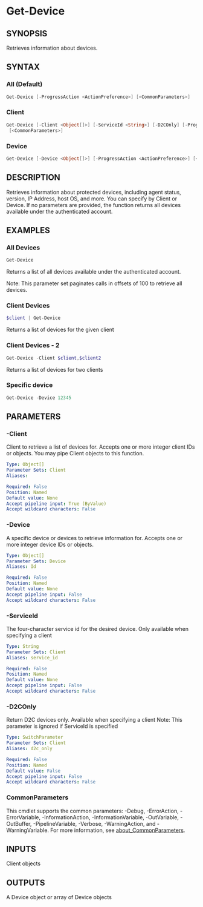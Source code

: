 # Get-Device

## SYNOPSIS
Retrieves information about devices.

## SYNTAX

### All (Default)
```PowerShell
Get-Device [-ProgressAction <ActionPreference>] [<CommonParameters>]
```

### Client
```PowerShell
Get-Device [-Client <Object[]>] [-ServiceId <String>] [-D2COnly] [-ProgressAction <ActionPreference>]
 [<CommonParameters>]
```

### Device
```PowerShell
Get-Device [-Device <Object[]>] [-ProgressAction <ActionPreference>] [<CommonParameters>]
```

## DESCRIPTION
Retrieves information about protected devices, including agent status, version, IP Address,
host OS, and more.
You can specify by Client or Device.
If no parameters are provided, the
function returns all devices available under the authenticated account.

## EXAMPLES

### All Devices
```PowerShell
Get-Device
```
Returns a list of all devices available under the authenticated account.

Note: This parameter set paginates calls in offsets of 100 to retrieve all devices.


### Client Devices
```PowerShell
$client | Get-Device
```

Returns a list of devices for the given client

### Client Devices - 2
```PowerShell
Get-Device -Client $client,$client2
```
Returns a list of devices for two clients

### Specific device
```PowerShell
Get-Device -Device 12345
```

## PARAMETERS

### -Client
Client to retrieve a list of devices for.
Accepts one or more integer client IDs or objects.
You may pipe Client objects to this function.

```yaml
Type: Object[]
Parameter Sets: Client
Aliases:

Required: False
Position: Named
Default value: None
Accept pipeline input: True (ByValue)
Accept wildcard characters: False
```

### -Device
A specific device or devices to retrieve information for.
Accepts one or more integer device
IDs or objects.

```yaml
Type: Object[]
Parameter Sets: Device
Aliases: Id

Required: False
Position: Named
Default value: None
Accept pipeline input: False
Accept wildcard characters: False
```

### -ServiceId
The four-character service id for the desired device.
Only available when specifying a client

```yaml
Type: String
Parameter Sets: Client
Aliases: service_id

Required: False
Position: Named
Default value: None
Accept pipeline input: False
Accept wildcard characters: False
```

### -D2COnly
Return D2C devices only.
Available when specifying a client
Note: This parameter is ignored if ServiceId is specified

```yaml
Type: SwitchParameter
Parameter Sets: Client
Aliases: d2c_only

Required: False
Position: Named
Default value: False
Accept pipeline input: False
Accept wildcard characters: False
```

### CommonParameters
This cmdlet supports the common parameters: -Debug, -ErrorAction, -ErrorVariable, -InformationAction, -InformationVariable, -OutVariable, -OutBuffer, -PipelineVariable, -Verbose, -WarningAction, and -WarningVariable. For more information, see [about_CommonParameters](http://go.microsoft.com/fwlink/?LinkID=113216).

## INPUTS

Client objects

## OUTPUTS

A Device object or array of Device objects